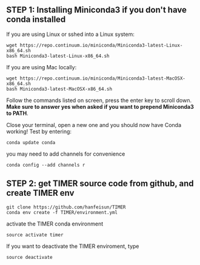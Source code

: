 STEP 1: Installing Miniconda3 if you don't have conda installed
---------------------------------------------------------------
If you are using Linux or sshed into a Linux system:
```
wget https://repo.continuum.io/miniconda/Miniconda3-latest-Linux-x86_64.sh
bash Miniconda3-latest-Linux-x86_64.sh
```
If you are using Mac locally:
```
wget https://repo.continuum.io/miniconda/Miniconda3-latest-MacOSX-x86_64.sh
bash Miniconda3-latest-MacOSX-x86_64.sh
```

Follow the commands listed on screen, press the enter key to scroll down.
**Make sure to answer yes when asked if you want to prepend Miniconda3 to PATH**.

Close your terminal, open a new one and you should now have Conda working! Test by entering:
```
conda update conda
```

you may need to add channels for convenience
```
conda config --add channels r
```


STEP 2: get TIMER source code from github, and create TIMER env
---------------------------------------------------------------
```
git clone https://github.com/hanfeisun/TIMER
conda env create -f TIMER/environment.yml
```

activate the TIMER conda environment
```
source activate timer
```

If you want to deactivate the TIMER enviroment, type
```
source deactivate
```

